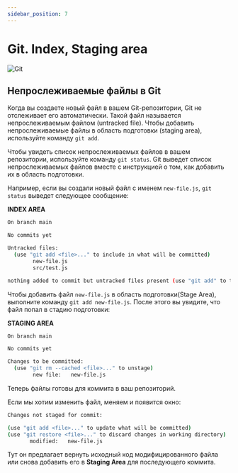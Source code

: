 ```yaml
---
sidebar_position: 7
---
```


# Git. Index, Staging area

![Git](https://img.shields.io/badge/git-%23F05033.svg?style=for-the-badge&logo=git&logoColor=white)

## Непрослеживаемые файлы в Git

Когда вы создаете новый файл в вашем Git-репозитории, Git не отслеживает его автоматически. Такой файл называется непрослеживаемым файлом (untracked file). Чтобы добавить непрослеживаемые файлы в область подготовки (staging area), используйте команду `git add`.

Чтобы увидеть список непрослеживаемых файлов в вашем репозитории, используйте команду `git status`. Git выведет список непрослеживаемых файлов вместе с инструкцией о том, как добавить их в область подготовки.

Например, если вы создали новый файл с именем `new-file.js`, `git status` выведет следующее сообщение:

**INDEX AREA**

```bash
On branch main

No commits yet

Untracked files:
  (use "git add <file>..." to include in what will be committed)
        new-file.js
        src/test.js

nothing added to commit but untracked files present (use "git add" to track)
```

Чтобы добавить файл `new-file.js` в область подготовки(Stage Area), выполните команду `git add new-file.js`. После этого вы увидите, что файл попал в стадию подготовки:

**STAGING AREA**

```bash
On branch main

No commits yet

Changes to be committed:
  (use "git rm --cached <file>..." to unstage)
        new file:   new-file.js
```

Теперь файлы готовы для коммита в ваш репозиторий.

Если мы хотим изменить файл, меняем и появится окно:

```bash
Changes not staged for commit:

(use "git add <file>..." to update what will be committed)
(use "git restore <file>..." to discard changes in working directory)
       modified:   new-file.js
```

Тут он предлагает вернуть исходный код модифицированного файла или снова добавить его в **Staging Area** для последующего коммита.